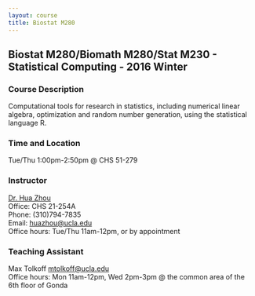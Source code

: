 ```yaml
---
layout: course
title: Biostat M280
---
```


## Biostat M280/Biomath M280/Stat M230 - Statistical Computing - 2016 Winter

### Course Description

Computational tools for research in statistics, including numerical linear algebra, optimization and random number generation, using the statistical language R.  

### Time and Location

Tue/Thu 1:00pm-2:50pm @ CHS 51-279

### Instructor

[Dr. Hua Zhou](http://hua-zhou.github.io/)  
Office: CHS 21-254A  
Phone: (310)794-7835  
Email: <huazhou@ucla.edu>  
Office hours: Tue/Thu 11am-12pm, or by appointment

### Teaching Assistant

Max Tolkoff <mtolkoff@ucla.edu>  
Office hours: Mon 11am-12pm, Wed 2pm-3pm @ the common area of the 6th floor of Gonda  


